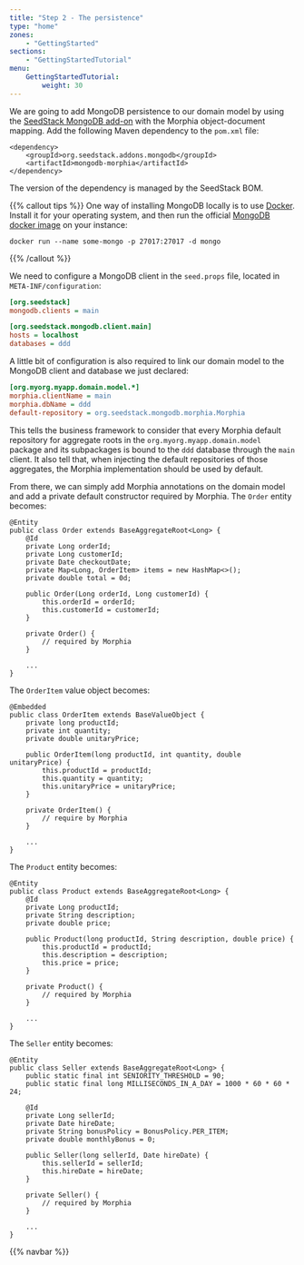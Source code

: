 ```yaml
---
title: "Step 2 - The persistence"
type: "home"
zones:
    - "GettingStarted"
sections:
    - "GettingStartedTutorial"
menu:
    GettingStartedTutorial:
        weight: 30
---
```


We are going to add MongoDB persistence to our domain model by using the [SeedStack MongoDB add-on](http://seedstack.org/addons/mongodb)
with the Morphia object-document mapping.<!--more--> Add the following Maven dependency to the `pom.xml` file:

    <dependency>
        <groupId>org.seedstack.addons.mongodb</groupId>
        <artifactId>mongodb-morphia</artifactId>
    </dependency>

The version of the dependency is managed by the SeedStack BOM. 

{{% callout tips %}}
One way of installing MongoDB locally is to use [Docker](https://www.docker.com/). Install it for your operating system,
and then run the official [MongoDB docker image](https://hub.docker.com/_/mongo/) on your instance:

    docker run --name some-mongo -p 27017:27017 -d mongo
{{% /callout %}}

We need to configure a MongoDB client in the `seed.props` file, located in `META-INF/configuration`:

```ini
[org.seedstack]
mongodb.clients = main

[org.seedstack.mongodb.client.main]
hosts = localhost
databases = ddd
```

A little bit of configuration is also required to link our domain model to the MongoDB client and database we just declared:

```ini
[org.myorg.myapp.domain.model.*]
morphia.clientName = main
morphia.dbName = ddd
default-repository = org.seedstack.mongodb.morphia.Morphia
```

This tells the business framework to consider that every Morphia default repository for aggregate roots in the `org.myorg.myapp.domain.model`
package and its subpackages is bound to the `ddd` database through the `main` client. It also tell that, when injecting the
default repositories of those aggregates, the Morphia implementation should be used by default.

From there, we can simply add Morphia annotations on the domain model and add a private default constructor required by
Morphia. The `Order` entity becomes:

    @Entity
    public class Order extends BaseAggregateRoot<Long> {
        @Id
        private Long orderId;
        private Long customerId;
        private Date checkoutDate;
        private Map<Long, OrderItem> items = new HashMap<>();
        private double total = 0d;

        public Order(Long orderId, Long customerId) {
            this.orderId = orderId;
            this.customerId = customerId;
        }

        private Order() {
            // required by Morphia
        }

        ...
    }

The `OrderItem` value object becomes:

    @Embedded
    public class OrderItem extends BaseValueObject {
        private long productId;
        private int quantity;
        private double unitaryPrice;

        public OrderItem(long productId, int quantity, double unitaryPrice) {
            this.productId = productId;
            this.quantity = quantity;
            this.unitaryPrice = unitaryPrice;
        }

        private OrderItem() {
            // require by Morphia
        }

        ...
    }

The `Product` entity becomes:

    @Entity
    public class Product extends BaseAggregateRoot<Long> {
        @Id
        private Long productId;
        private String description;
        private double price;

        public Product(long productId, String description, double price) {
            this.productId = productId;
            this.description = description;
            this.price = price;
        }

        private Product() {
            // required by Morphia
        }

        ...
    }

The `Seller` entity becomes:

    @Entity
    public class Seller extends BaseAggregateRoot<Long> {
        public static final int SENIORITY_THRESHOLD = 90;
        public static final long MILLISECONDS_IN_A_DAY = 1000 * 60 * 60 * 24;

        @Id
        private Long sellerId;
        private Date hireDate;
        private String bonusPolicy = BonusPolicy.PER_ITEM;
        private double monthlyBonus = 0;

        public Seller(long sellerId, Date hireDate) {
            this.sellerId = sellerId;
            this.hireDate = hireDate;
        }

        private Seller() {
            // required by Morphia
        }

        ...
    }

{{% navbar %}}
